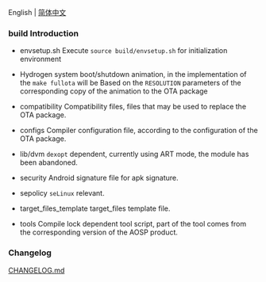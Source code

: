 English | [简体中文](./README_CN.md)

### build Introduction

 * envsetup.sh
   Execute `source build/envsetup.sh` for initialization environment

 * Hydrogen system boot/shutdown animation, in the implementation of the `make fullota` will be
   Based on the `RESOLUTION` parameters of the corresponding copy of the animation to the OTA package

 * compatibility
   Compatibility files, files that may be used to replace the OTA package.

 * configs
   Compiler configuration file, according to the configuration of the OTA package.

 * lib/dvm
   `dexopt` dependent, currently using ART mode, the module has been abandoned.

 * security
   Android signature file for apk signature.

 * sepolicy
   `seLinux` relevant.

 * target_files_template
   target_files template file.

 * tools
   Compile lock dependent tool script, part of the tool comes from the corresponding version of the AOSP product.

### Changelog

[CHANGELOG.md](./CHANGELOG.md)

